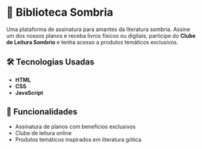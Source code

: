 # 📖 Biblioteca Sombria  

Uma plataforma de assinatura para amantes da literatura sombria. Assine um dos nossos planos e receba livros físicos ou digitais, participe do **Clube de Leitura Sombrio** e tenha acesso a produtos temáticos exclusivos.  

## 🛠 Tecnologias Usadas  
- **HTML**  
- **CSS**  
- **JavaScript**  

## 🚀 Funcionalidades  
- Assinatura de planos com benefícios exclusivos  
- Clube de leitura online  
- Produtos temáticos inspirados em literatura gótica  
